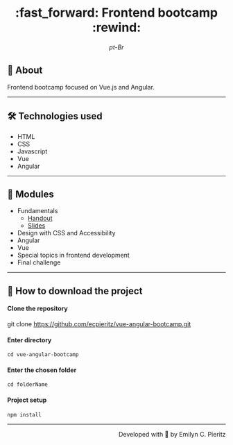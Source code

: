 <h1 align = "center"> :fast_forward: Frontend bootcamp :rewind: </h1>
<h6 align = "center"> pt-Br </h6>

## 📖 About
<p>Frontend bootcamp focused on Vue.js and Angular.
</p>

---

## 🛠 Technologies used
- HTML
- CSS
- Javascript
- Vue
- Angular

---

## 📓 Modules
- Fundamentals
  - <a href="https://github.com/ecpieritz/vue-angular-bootcamp/blob/main/modulo-0/Apostila%20%E2%80%93%20M%C3%B3dulo%200%20%E2%80%93%20Fundamentos%20de%20Front%20End.pdf" target="_blank">Handout</a>
  - <a href="https://github.com/ecpieritz/vue-angular-bootcamp/blob/main/modulo-0/Slides%20do%20M%C3%B3dulo%200.pdf" target="_blank">Slides</a>
- Design with CSS and Accessibility
- Angular
- Vue
- Special topics in frontend development
- Final challenge

---

## 🚀 How to download the project
#### Clone the repository
git clone https://github.com/ecpieritz/vue-angular-bootcamp.git

#### Enter directory
`cd vue-angular-bootcamp`

#### Enter the chosen folder
`cd folderName`

#### Project setup
`npm install`

---
<p align = "right">Developed with 💙 by Emilyn C. Pieritz</p>
